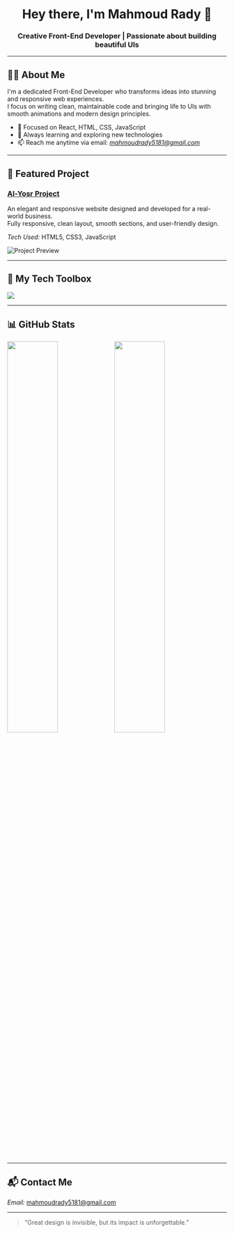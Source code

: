 <h1 align="center">Hey there, I'm Mahmoud Rady 👋</h1>
<h3 align="center">Creative Front-End Developer | Passionate about building beautiful UIs</h3>

---

## 👨‍💻 About Me

I'm a dedicated Front-End Developer who transforms ideas into stunning and responsive web experiences.  
I focus on writing clean, maintainable code and bringing life to UIs with smooth animations and modern design principles.

- 🎯 Focused on React, HTML, CSS, JavaScript
- 🧠 Always learning and exploring new technologies
- 📫 Reach me anytime via email: *mahmoudrady5181@gmail.com*

---

## 🚀 Featured Project

### [Al-Yosr Project](https://mahmoudrady4.github.io/Al-Yosr-Project/)

An elegant and responsive website designed and developed for a real-world business.  
Fully responsive, clean layout, smooth sections, and user-friendly design.

*Tech Used:* HTML5, CSS3, JavaScript

![Project Preview](https://raw.githubusercontent.com/mahmoudrady4/Al-Yosr-Project/main/assets/images/hero.jpg)

---

## 🧰 My Tech Toolbox

<p align="left">
  <img src="https://skillicons.dev/icons?i=html,css,js,react,tailwind,sass,git,github,vscode" />
</p>

---

## 📊 GitHub Stats

<p align="left">
  <img src="https://github-readme-stats.vercel.app/api?username=mahmoudrady4&show_icons=true&theme=radical" width="48%" />
  <img src="https://github-readme-streak-stats.herokuapp.com/?user=mahmoudrady4&theme=radical" width="48%" />
</p>

---

## 📬 Contact Me

*Email:* [mahmoudrady5181@gmail.com](mailto:mahmoudrady5181@gmail.com)

---

> “Great design is invisible, but its impact is unforgettable.”
